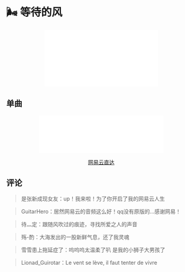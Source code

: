 # 🌬️ 等待的风

<div style="text-align: center;">
    <iframe src="//player.bilibili.com/player.html?aid=87893912&bvid=BV1t741147kV&cid=150164575&page=1" scrolling="no" border="0" frameborder="no" framespacing="0" allowfullscreen="true"> </iframe>
</div>


## 单曲

<div style="text-align: center;">
    <iframe frameborder="no" border="0" marginwidth="0" marginheight="0" width=330 height=100 src="//music.163.com/outchain/player?type=1&id=85600656&auto=0"></iframe>
    <p style="text-align: center;">
        <a rel="nofollow" href="https://music.163.com/#/song?id=1422100657">网易云直达</a>
    </p>
</div>

## 评论

> 是张新成现女友：up！我来啦！为了你开启了我的网易云人生

> GuitarHero：居然网易云的音频这么好！qq没有原版的…感谢网易！

> 待灬定：跟随风吹过的痕迹，寻找所爱之人的声音

> 殇-酌：大海发出的一股新鲜气息，还了我灵魂

> 雪雪患上拖延症了：呜呜呜太温柔了叭 是我的小狮子大男孩了

> Lionad_Guirotar：Le vent se lève, il faut tenter de vivre
